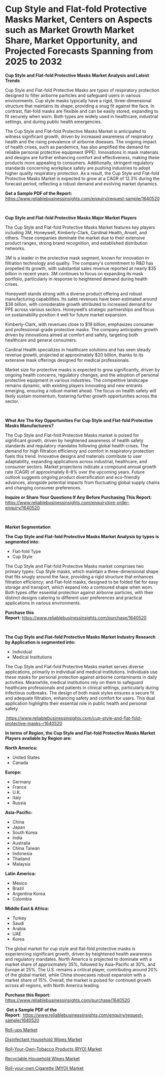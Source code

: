 <p><h1>Cup Style and Flat-fold Protective Masks Market, Centers on Aspects such as Market Growth Market Share, Market Opportunity, and Projected Forecasts Spanning from 2025 to 2032</h1></p><p><strong>Cup Style and Flat-fold Protective Masks Market Analysis and Latest Trends</strong></p>
<p><p>Cup Style and Flat-fold Protective Masks are types of respiratory protection designed to filter airborne particles and safeguard users in various environments. Cup style masks typically have a rigid, three-dimensional structure that maintains its shape, providing a snug fit against the face. In contrast, flat-fold masks are flexible and can be easily stored, expanding to fit securely when worn. Both types are widely used in healthcare, industrial settings, and during public health emergencies.</p><p>The Cup Style and Flat-fold Protective Masks Market is anticipated to witness significant growth, driven by increased awareness of respiratory health and the rising prevalence of airborne diseases. The ongoing impact of health crises, such as pandemics, has also amplified the demand for reliable personal protective equipment (PPE). Innovations in mask materials and designs are further enhancing comfort and effectiveness, making these products more appealing to consumers. Additionally, stringent regulatory standards concerning workplace safety are pushing industries to adopt higher quality respiratory protection. As a result, the Cup Style and Flat-fold Protective Masks Market is expected to grow at a CAGR of 12.3% during the forecast period, reflecting a robust demand and evolving market dynamics.</p></p>
<p><strong>Get a Sample PDF of the Report:&nbsp;</strong> <a href="https://www.reliablebusinessinsights.com/enquiry/request-sample/1640520?utm_campaign=115&utm_medium=2&utm_source=Github&utm_content=ia&utm_term=05042025&utm_id=cup-style-and-flat-fold-protective-masks">https://www.reliablebusinessinsights.com/enquiry/request-sample/1640520</a></p>
<p>&nbsp;</p>
<p><strong>Cup Style and Flat-fold Protective Masks Major Market Players</strong></p>
<p><p>The Cup Style and Flat-fold Protective Masks Market features key players including 3M, Honeywell, Kimberly-Clark, Cardinal Health, Ansell, and others. These companies dominate the market due to their extensive product ranges, strong brand recognition, and established distribution networks.</p><p>3M is a leader in the protective mask segment, known for innovation in filtration technology and quality. The company's commitment to R&D has propelled its growth, with substantial sales revenue reported at nearly $35 billion in recent years. 3M continues to focus on expanding its mask portfolio, particularly in response to heightened demand during health crises. </p><p>Honeywell stands strong with a diverse product offering and robust manufacturing capabilities. Its sales revenues have been estimated around $36 billion, with considerable growth attributed to increased demand for PPE across various sectors. Honeywell’s strategic partnerships and focus on sustainability position it well for future market expansion.</p><p>Kimberly-Clark, with revenues close to $19 billion, emphasizes consumer and professional-grade protective masks. The company anticipates growth driven by innovations aimed at comfort and safety, targeting both healthcare and general consumers.</p><p>Cardinal Health specializes in healthcare solutions and has seen steady revenue growth, projected at approximately $20 billion, thanks to its extensive mask offerings designed for medical professionals.</p><p>Market size for protective masks is expected to grow significantly, driven by ongoing health concerns, regulatory changes, and the adoption of personal protective equipment in various industries. The competitive landscape remains dynamic, with existing players innovating and new entrants emerging, ensuring a robust market ahead. The focus on health safety will likely sustain momentum, fostering further growth opportunities across the sector.</p></p>
<p>&nbsp;</p>
<p><strong>What Are The Key Opportunities For Cup Style and Flat-fold Protective Masks Manufacturers?</strong></p>
<p><p>The Cup Style and Flat-fold Protective Masks market is poised for significant growth, driven by heightened awareness of health safety standards and regulatory mandates following global health crises. The demand for high filtration efficiency and comfort in respiratory protection fuels this trend. Innovative designs and materials contribute to user adaptability, expanding applications across industrial, healthcare, and consumer sectors. Market projections indicate a compound annual growth rate (CAGR) of approximately 6-8% over the upcoming years. Future outlook suggests ongoing product diversification and eco-friendly advances, alongside potential impacts from fluctuating global supply chains and changing consumer preferences.</p></p>
<p><strong>Inquire or Share Your Questions If Any Before Purchasing This Report:</strong> <a href="https://www.reliablebusinessinsights.com/enquiry/pre-order-enquiry/1640520?utm_campaign=115&utm_medium=2&utm_source=Github&utm_content=ia&utm_term=05042025&utm_id=cup-style-and-flat-fold-protective-masks">https://www.reliablebusinessinsights.com/enquiry/pre-order-enquiry/1640520</a></p>
<p>&nbsp;</p>
<p><strong>Market Segmentation</strong></p>
<p><strong>The Cup Style and Flat-fold Protective Masks Market Analysis by types is segmented into:</strong></p>
<p><ul><li>Flat-fold Type</li><li>Cup Style</li></ul></p>
<p><p>The Cup Style and Flat-fold Protective Masks market comprises two primary types: Cup Style masks, which maintain a three-dimensional shape that fits snugly around the face, providing a rigid structure that enhances filtration efficiency; and Flat-fold masks, designed to be folded flat for easy storage and transport, which expand into a contoured shape when worn. Both types offer essential protection against airborne particles, with their distinct designs catering to different user preferences and practical applications in various environments.</p></p>
<p><strong>Purchase this Report:&nbsp;</strong><a href="https://www.reliablebusinessinsights.com/purchase/1640520?utm_campaign=115&utm_medium=2&utm_source=Github&utm_content=ia&utm_term=05042025&utm_id=cup-style-and-flat-fold-protective-masks">https://www.reliablebusinessinsights.com/purchase/1640520</a></p>
<p>&nbsp;</p>
<p><strong>The Cup Style and Flat-fold Protective Masks Market Industry Research by Application is segmented into:</strong></p>
<p><ul><li>Individual</li><li>Medical Institutions</li></ul></p>
<p><p>The Cup Style and Flat-fold Protective Masks market serves diverse applications, primarily in individual and medical institutions. Individuals use these masks for personal protection against airborne contaminants in daily activities. Meanwhile, medical institutions rely on them to safeguard healthcare professionals and patients in clinical settings, particularly during infectious outbreaks. The design of both mask styles ensures a secure fit and adequate filtration, enhancing safety and comfort for users. This dual application highlights their essential role in public health and personal safety.</p></p>
<p><a href="https://www.reliablebusinessinsights.com/cup-style-and-flat-fold-protective-masks-r1640520?utm_campaign=115&utm_medium=2&utm_source=Github&utm_content=ia&utm_term=05042025&utm_id=cup-style-and-flat-fold-protective-masks">&nbsp;https://www.reliablebusinessinsights.com/cup-style-and-flat-fold-protective-masks-r1640520</a></p>
<p><strong>In terms of Region, the Cup Style and Flat-fold Protective Masks Market Players available by Region are:</strong></p>
<p>
    <p> <strong> North America: </strong>
        <ul>
            <li>United States</li>
            <li>Canada</li>
        </ul>
        </p> 
    <p> <strong> Europe: </strong>
        <ul>
            <li>Germany</li>
            <li>France</li>
            <li>U.K.</li>
            <li>Italy</li>
            <li>Russia</li>
        </ul>
        </p> 
    <p> <strong> Asia-Pacific: </strong>
        <ul>
            <li>China</li>
            <li>Japan</li>
            <li>South Korea</li>
            <li>India</li>
            <li>Australia</li>
            <li>China Taiwan</li>
            <li>Indonesia</li>
            <li>Thailand</li>
            <li>Malaysia</li>
        </ul>
        </p> 
    <p> <strong> Latin America: </strong>
        <ul>
            <li>Mexico</li>
            <li>Brazil</li>
            <li>Argentina Korea</li>
            <li>Colombia</li>
        </ul>
        </p> 
    <p> <strong> Middle East & Africa: </strong>
        <ul>
            <li>Turkey</li>
            <li>Saudi</li>
            <li>Arabia</li>
            <li>UAE</li>
            <li>Korea</li>
        </ul>
    </p>
    </p>
<p><p>The global market for cup style and flat-fold protective masks is experiencing significant growth, driven by heightened health awareness and regulatory mandates. North America is projected to dominate with a market share of approximately 35%, followed by Asia-Pacific at 30%, and Europe at 25%. The U.S. remains a critical player, contributing around 20% of the global market, while China showcases robust expansion with a market share of 15%. Overall, the market is poised for continued growth across all regions, with North America leading.</p></p>
<p><strong>Purchase this Report: </strong><a href="https://www.reliablebusinessinsights.com/purchase/1640520?utm_campaign=115&utm_medium=2&utm_source=Github&utm_content=ia&utm_term=05042025&utm_id=cup-style-and-flat-fold-protective-masks">https://www.reliablebusinessinsights.com/purchase/1640520</a></p>
<p>&nbsp;<strong>Get a Sample PDF of the Report:&nbsp;&nbsp;</strong><a href="https://www.reliablebusinessinsights.com/enquiry/request-sample/1640520?utm_campaign=115&utm_medium=2&utm_source=Github&utm_content=ia&utm_term=05042025&utm_id=cup-style-and-flat-fold-protective-masks">https://www.reliablebusinessinsights.com/enquiry/request-sample/1640520</a></p>
<p><strong></strong></p>
<p><p><a href="https://github.com/klenaestien23/Market-Research-Report-List-1/blob/main/roll-ups-market.md?utm_campaign=115&utm_medium=2&utm_source=Github&utm_content=ia&utm_term=05042025&utm_id=cup-style-and-flat-fold-protective-masks">Roll-ups Market</a></p><p><a href="https://github.com/filinjaic7/Market-Research-Report-List-1/blob/main/disinfectant-household-wipes-market.md?utm_campaign=115&utm_medium=2&utm_source=Github&utm_content=ia&utm_term=05042025&utm_id=cup-style-and-flat-fold-protective-masks">Disinfectant Household Wipes Market</a></p><p><a href="https://github.com/tahjaylestro/Market-Research-Report-List-1/blob/main/roll-your-own-tobacco-products-ryo-market.md?utm_campaign=115&utm_medium=2&utm_source=Github&utm_content=ia&utm_term=05042025&utm_id=cup-style-and-flat-fold-protective-masks">Roll-Your-Own-Tobacco Products (RYO) Market</a></p><p><a href="https://github.com/rocicbenton/Market-Research-Report-List-1/blob/main/recyclable-household-wipes-market.md?utm_campaign=115&utm_medium=2&utm_source=Github&utm_content=ia&utm_term=05042025&utm_id=cup-style-and-flat-fold-protective-masks">Recyclable Household Wipes Market</a></p><p><a href="https://github.com/ishikodehira/Market-Research-Report-List-1/blob/main/roll-your-own-cigarette-myo-market.md?utm_campaign=115&utm_medium=2&utm_source=Github&utm_content=ia&utm_term=05042025&utm_id=cup-style-and-flat-fold-protective-masks">Roll-your-own Cigarette (MYO) Market</a></p></p>